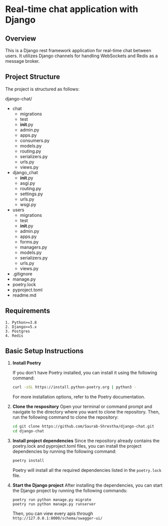 # Real-time chat application with Django

## Overview
This is a Django rest framework application for real-time chat between users.
It utilizes Django channels for handling WebSockets and Redis as a message broker.

## Project Structure
The project is structured as follows:

django-chat/
* chat
    * migrations
    * test
    * __init__.py
    * admin.py
    * apps.py
    * consumers.py
    * models.py
    * routing.py
    * serializers.py
    * urls.py
    * views.py
* django_chat
    * __init__.py
    * asgi.py
    * routing.py
    * settings.py
    * urls.py
    * wsgi.py
* users
    * migrations
    * test
    * __init__.py
    * admin.py
    * apps.py
    * forms.py
    * managers.py
    * models.py
    * serializers.py
    * urls.py
    * views.py
* .gitignore
* manage.py
* poetry.lock
* pyproject.toml
* readme.md

## Requirements

```
1. Python>=3.8
2. Django>=5.x
3. Postgres
4. Redis
```


## Basic Setup Instructions

1. **Install Poetry**

   If you don't have Poetry installed, you can install it using the following command:

   ```bash
   curl -sSL https://install.python-poetry.org | python3 -
   ```
   For more installation options, refer to the Poetry documentation.

2. **Clone the respository**
    Open your terminal or command prompt and navigate to the directory where you want to clone the repository. Then, run the following command to clone the repository:
    ```bash
    cd git clone https://github.com/Saurab-Shrestha/django-chat.git
    cd django-chat
    ```

3. **Install project dependencies**
    Since the repository already contains the poetry.lock and pyproject.toml files, you can install the project dependencies by running the following command:
    ```bash
    poetry install
    ```
    Poetry will install all the required dependencies listed in the `poetry.lock` file.
    
4. **Start the Django project**
    After installing the dependencies, you can start the Django project by running the following commands:
    ```
    poetry run python manage.py migrate
    poetry run python manage.py runserver
    ```
    Then, you can view every apis through `http://127.0.0.1:8000/schema/swagger-ui/`


